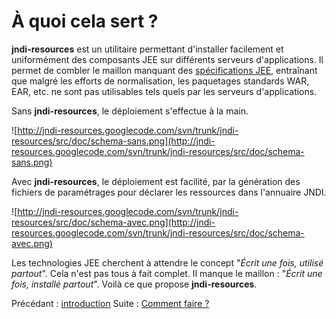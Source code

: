 # À quoi cela sert ? #

**jndi-resources** est un utilitaire permettant d'installer facilement et uniformément
des composants JEE sur différents serveurs d'applications. Il permet de combler le
maillon manquant des [spécifications JEE](http://java.sun.com/j2ee/j2ee-1_4-fr-spec.pdf),
entraînant que malgré les efforts de normalisation, les paquetages standards WAR, EAR, etc.
ne sont pas utilisables tels quels par les serveurs d'applications.

Sans **jndi-resources**, le déploiement s'effectue à la main.

![http://jndi-resources.googlecode.com/svn/trunk/jndi-resources/src/doc/schema-sans.png](http://jndi-resources.googlecode.com/svn/trunk/jndi-resources/src/doc/schema-sans.png)

Avec **jndi-resources**, le déploiement est facilité, par la génération des fichiers
de paramétrages pour déclarer les ressources dans l'annuaire JNDI.

![http://jndi-resources.googlecode.com/svn/trunk/jndi-resources/src/doc/schema-avec.png](http://jndi-resources.googlecode.com/svn/trunk/jndi-resources/src/doc/schema-avec.png)

Les technologies JEE cherchent à attendre le concept "_Écrit une fois, utilisé partout_".
Cela n'est pas tous à fait complet. Il manque le maillon : "_Écrit une fois, installé partout_".
Voilà ce que propose **jndi-resources**.

Précédant : [introduction](introduction.md)
Suite : [Comment faire ?](comment.md)